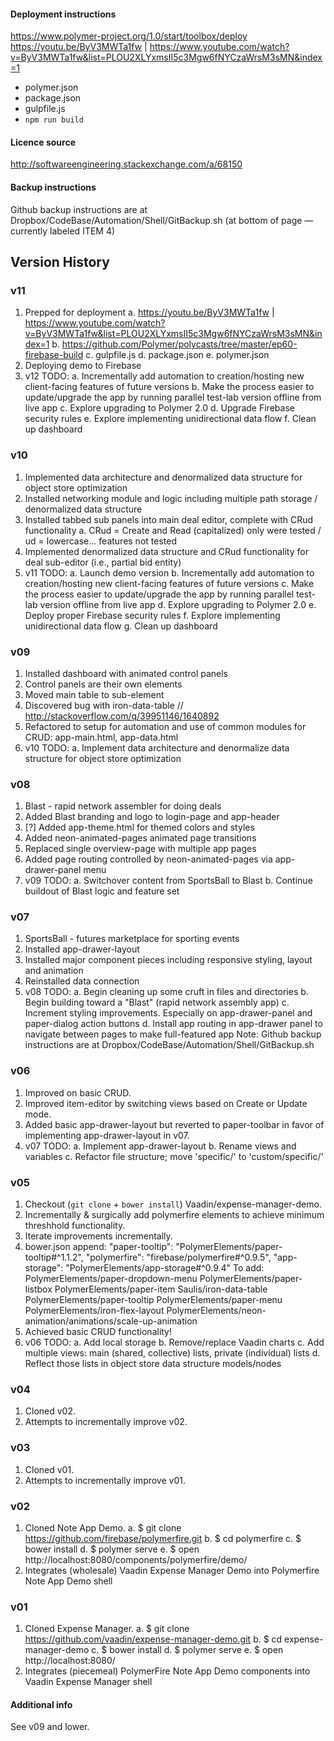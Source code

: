 #### Deployment instructions
https://www.polymer-project.org/1.0/start/toolbox/deploy
https://youtu.be/ByV3MWTa1fw | https://www.youtube.com/watch?v=ByV3MWTa1fw&list=PLOU2XLYxmsII5c3Mgw6fNYCzaWrsM3sMN&index=1
- polymer.json
- package.json
- gulpfile.js
- `npm run build`

#### Licence source
http://softwareengineering.stackexchange.com/a/68150

#### Backup instructions
Github backup instructions are at Dropbox/CodeBase/Automation/Shell/GitBackup.sh
(at bottom of page — currently labeled ITEM 4)

## Version History

### v11
1. Prepped for deployment
   a. https://youtu.be/ByV3MWTa1fw | https://www.youtube.com/watch?v=ByV3MWTa1fw&list=PLOU2XLYxmsII5c3Mgw6fNYCzaWrsM3sMN&index=1
   b. https://github.com/Polymer/polycasts/tree/master/ep60-firebase-build
	 c. gulpfile.js
	 d. package.json
	 e. polymer.json
2. Deploying demo to Firebase
3. v12 TODO:
   a. Incrementally add automation to creation/hosting new client-facing features of future versions
	 b. Make the process easier to update/upgrade the app by running parallel test-lab version offline from live app
	 c. Explore upgrading to Polymer 2.0
	 d. Upgrade Firebase security rules
	 e. Explore implementing unidirectional data flow
	 f. Clean up dashboard
	 
### v10
1. Implemented data architecture and denormalized data structure for object store optimization
2. Installed networking module and logic including multiple path storage / denormalized data structure
3. Installed tabbed sub panels into main deal editor, complete with CRud functionality
   a. CRud = Create and Read (capitalized) only were tested / ud = lowercase... features not tested
4. Implemented denormalized data structure and CRud functionality for deal sub-editor (i.e., partial bid entity)
5. v11 TODO:
   a. Launch demo version
	 b. Incrementally add automation to creation/hosting new client-facing features of future versions
	 c. Make the process easier to update/upgrade the app by running parallel test-lab version offline from live app
	 d. Explore upgrading to Polymer 2.0
	 e. Deploy proper Firebase security rules
	 f. Explore implementing unidirectional data flow
	 g. Clean up dashboard

### v09
1. Installed dashboard with animated control panels
2. Control panels are their own elements
3. Moved main table to sub-element
4. Discovered bug with iron-data-table // http://stackoverflow.com/q/39951146/1640892
5. Refactored to setup for automation and use of common modules for CRUD: app-main.html, app-data.html
6. v10 TODO:
   a. Implement data architecture and denormalize data structure for object store optimization

### v08
1. Blast - rapid network assembler for doing deals
2. Added Blast branding and logo to login-page and app-header
3. [?] Added app-theme.html for themed colors and styles
4. Added neon-animated-pages animated page transitions
5. Replaced single overview-page with multiple app pages
6. Added page routing controlled by neon-animated-pages via app-drawer-panel menu
7. v09 TODO:
   a. Switchover content from SportsBall to Blast
   b. Continue buildout of Blast logic and feature set

### v07
1. SportsBall - futures marketplace for sporting events
2. Installed app-drawer-layout
3. Installed major component pieces including responsive styling, layout and animation
4. Reinstalled data connection
5. v08 TODO:
   a. Begin cleaning up some cruft in files and directories
	 b. Begin building toward a "Blast" (rapid network assembly app)
	 c. Increment styling improvements. Especially on app-drawer-panel and paper-dialog action buttons
	 d. Install app routing in app-drawer panel to navigate between pages to make full-featured app
Note: Github backup instructions are at Dropbox/CodeBase/Automation/Shell/GitBackup.sh

### v06
1. Improved on basic CRUD.
2. Improved item-editor by switching views based on Create or Update mode.
3. Added basic app-drawer-layout but reverted to paper-toolbar in favor of implementing
   app-drawer-layout in v07.
4. v07 TODO:
   a. Implement app-drawer-layout
	 b. Rename views and variables
	 c. Refactor file structure; move 'specific/' to 'custom/specific/'

### v05
1. Checkout (`git clone` + `bower install`) Vaadin/expense-manager-demo.
2. Incrementally & surgically add polymerfire elements to achieve minimum threshhold functionality.
3. Iterate improvements incrementally.
4. bower.json append:
	  "paper-tooltip": "PolymerElements/paper-tooltip#^1.1.2",
    "polymerfire": "firebase/polymerfire#^0.9.5",
    "app-storage": "PolymerElements/app-storage#^0.9.4"
		To add:
			PolymerElements/paper-dropdown-menu
			PolymerElements/paper-listbox
			PolymerElements/paper-item
			Saulis/iron-data-table
			PolymerElements/paper-tooltip
			PolymerElements/paper-menu
			PolymerElements/iron-flex-layout
			PolymerElements/neon-animation/animations/scale-up-animation
5. Achieved basic CRUD functionality!
6. v06 TODO:
   a. Add local storage
	 b. Remove/replace Vaadin charts
	 c. Add multiple views: main (shared, collective) lists, private (individual) lists
	 d. Reflect those lists in object store data structure models/nodes

### v04
1. Cloned v02.
2. Attempts to incrementally improve v02.

### v03
1. Cloned v01.
2. Attempts to incrementally improve v01.

### v02
1. Cloned Note App Demo.
   a. $ git clone https://github.com/firebase/polymerfire.git
   b. $ cd polymerfire
   c. $ bower install
   d. $ polymer serve
   e. $ open http://localhost:8080/components/polymerfire/demo/
2. Integrates (wholesale) Vaadin Expense Manager Demo into Polymerfire Note App Demo shell

### v01
1. Cloned Expense Manager.
   a. $ git clone https://github.com/vaadin/expense-manager-demo.git
   b. $ cd expense-manager-demo
   c. $ bower install
   d. $ polymer serve
   e. $ open http://localhost:8080/
2. Integrates (piecemeal) PolymerFire Note App Demo components into Vaadin Expense Manager shell

#### Additional info
See v09 and lower.